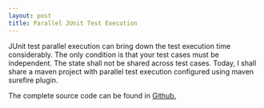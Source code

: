 ```yaml
---
layout: post
title: Parallel JUnit Test Execution
---
```


JUnit test parallel execution can bring down the test execution time considerably. The only condition is that your test cases must be independent. The state shall not be shared across test cases. Today, I shall share a maven project with parallel test execution configured using maven surefire plugin.

The complete source code can be found in [Github.](https://github.com/sanjuthomas/junit-parallel-execution/tree/master/junit-parallel-execution)

